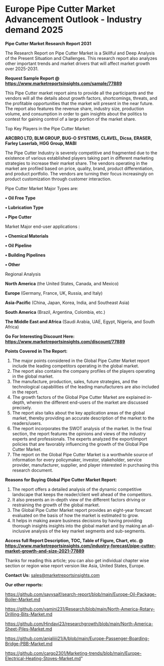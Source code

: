  # Europe Pipe Cutter Market Advancement Outlook - Industry demand 2025

<strong>Pipe Cutter Market Research Report 2031</strong>

The Research Report on Pipe Cutter Market is a Skillful and Deep Analysis of the Present Situation and Challenges. This research report also analyzes other important trends and market drivers that will affect market growth over 2025-2031.

<strong>Request Sample Report @ <a href=https://www.marketreportsinsights.com/sample/77889>https://www.marketreportsinsights.com/sample/77889</a></strong>

This Pipe Cutter market report aims to provide all the participants and the vendors will all the details about growth factors, shortcomings, threats, and the profitable opportunities that the market will present in the near future. The report also features the revenue share, industry size, production volume, and consumption in order to gain insights about the politics to contest for gaining control of a large portion of the market share.

Top Key Players in the Pipe Cutter Market:

<strong>ARCBRO LTD, BLM GROUP, BUG-O SYSTEMS, CLAVEL, Dicsa, ERASER, Farley Laserlab, HGG Group, MABI</strong>

The Pipe Cutter Industry is severely competitive and fragmented due to the existence of various established players taking part in different marketing strategies to increase their market share. The vendors operating in the market are profiled based on price, quality, brand, product differentiation, and product portfolio. The vendors are turning their focus increasingly on product customization through customer interaction.

Pipe Cutter Market Major Types are:

<strong>• Oil Free Type

• Lubrication Type

• Pipe Cutter</strong>

Market Major end-user applications :

<strong>• Chemical Materials

• Oil Pipeline

• Building Pipelines

• Other</strong>

Regional Analysis

</u><strong><b>North America</b></strong> (the United States, Canada, and Mexico)

<strong><b>Europe </b></strong>(Germany, France, UK, Russia, and Italy)

<strong><b>Asia-Pacific</b></strong> (China, Japan, Korea, India, and Southeast Asia)

<strong><b>South America</b></strong> (Brazil, Argentina, Colombia, etc.)

<strong><b>The Middle East and Africa</b></strong> (Saudi Arabia, UAE, Egypt, Nigeria, and South Africa)

<strong>Go For Interesting Discount Here: <a href=https://www.marketreportsinsights.com/discount/77889>https://www.marketreportsinsights.com/discount/77889</a></strong>

<strong>Points Covered in The Report:</strong>
<ol>
  <li>The major points considered in the Global Pipe Cutter Market report include the leading competitors operating in the global market.</li>
  <li>The report also contains the company profiles of the players operating in the global market.</li>
  <li>The manufacture, production, sales, future strategies, and the technological capabilities of the leading manufacturers are also included in the report.</li>
  <li>The growth factors of the Global Pipe Cutter Market are explained in-depth, wherein the different end-users of the market are discussed precisely.</li>
  <li>The report also talks about the key application areas of the global market, thereby providing an accurate description of the market to the readers/users.</li>
  <li>The report incorporates the SWOT analysis of the market. In the final section, the report features the opinions and views of the industry experts and professionals. The experts analyzed the export/import policies that are favorably influencing the growth of the Global Pipe Cutter Market.</li>
  <li>The report on the Global Pipe Cutter Market is a worthwhile source of information for every policymaker, investor, stakeholder, service provider, manufacturer, supplier, and player interested in purchasing this research document.</li>
</ol>
<strong>Reasons for Buying Global Pipe Cutter Market Report:</strong>

<ol>
  <li>The report offers a detailed analysis of the dynamic competitive landscape that keeps the reader/client well ahead of the competitors.</li>
  <li>It also presents an in-depth view of the different factors driving or restraining the growth of the global market.</li>
  <li>The Global Pipe Cutter Market report provides an eight-year forecast evaluated on the basis of how the market is estimated to grow.</li>
  <li>It helps in making aware business decisions by having providing thorough insights insights into the global market and by making an all-inclusive analysis of the key market segments and sub-segments.</li>
</ol>
<strong>Access full Report Description, TOC, Table of Figure, Chart, etc. @ <a href=https://www.marketreportsinsights.com/industry-forecast/pipe-cutter-market-growth-and-size-2021-77889>https://www.marketreportsinsights.com/industry-forecast/pipe-cutter-market-growth-and-size-2021-77889</a></strong>


Thanks for reading this article; you can also get individual chapter wise section or region wise report version like Asia, United States, Europe.

<strong>Contact Us:</strong>
sales@marketreportsinsights.com

<strong>Our other reports:</strong>

<a href=https://github.com/sayysaif/search-report/blob/main/Europe-Oil-Package-Boiler-Market.md>https://github.com/sayysaif/search-report/blob/main/Europe-Oil-Package-Boiler-Market.md</a>

<a href=https://github.com/yamini231/Research/blob/main/North-America-Rotary-Drilling-Bits-Market.md>https://github.com/yamini231/Research/blob/main/North-America-Rotary-Drilling-Bits-Market.md</a>

<a href=https://github.com/Hindavi23/researchgrowth/blob/main/North-America-Sheet-Piles-Market.md>https://github.com/Hindavi23/researchgrowth/blob/main/North-America-Sheet-Piles-Market.md</a>

<a href=https://github.com/anjaliiii21/A/blob/main/Europe-Passenger-Boarding-Bridge-PBB-Market.md>https://github.com/anjaliiii21/A/blob/main/Europe-Passenger-Boarding-Bridge-PBB-Market.md</a>

<a href=https://github.com/cargo2301/Marketing-trends/blob/main/Europe-Electrical-Heating-Stoves-Market.md>https://github.com/cargo2301/Marketing-trends/blob/main/Europe-Electrical-Heating-Stoves-Market.md</a>"
